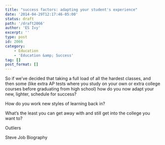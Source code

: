```yaml
---
title: "success factors: adapting your student's experience"
date: '2014-04-29T12:17:46-05:00'
status: draft
path: '/draft2066'
author: 'ES Ivy'
excerpt: ''
type: post
id: 2066
category:
    - Education
    - 'Education &amp; Success'
tag: []
post_format: []
---
```

So if we’ve decided that taking a full load of all the hardest classes, and then some (like extra AP tests where you study on your own or extra college courses before graduating from high school) how do you now adapt your new, lighter, schedule for success?

How do you work new styles of learning back in?

What’s the least you can get away with and still get into the college you want to?

Outliers

Steve Job Biography